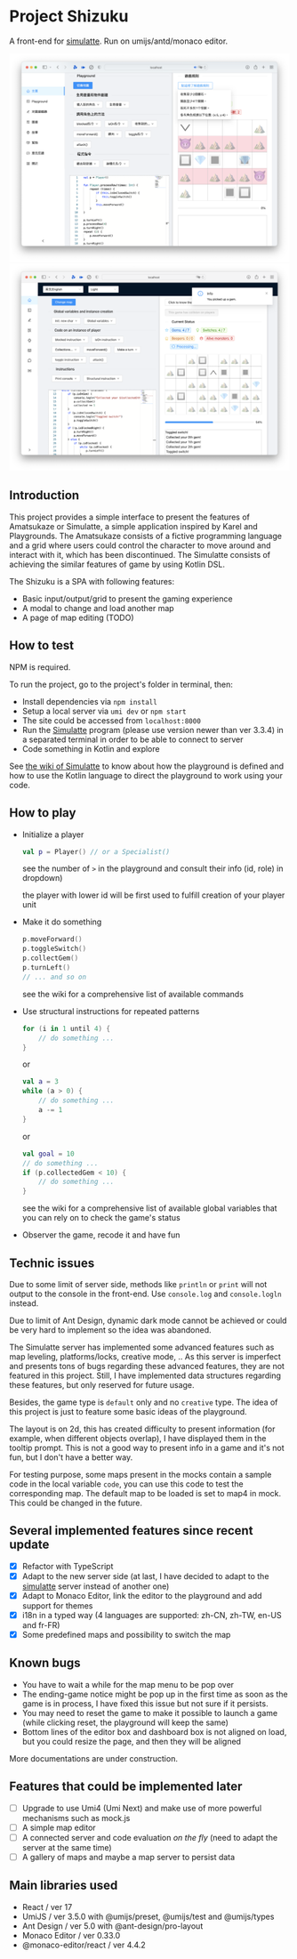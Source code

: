 # Project Shizuku

A front-end for [simulatte](https://github.com/kokoro-aya/simulatte). Run on umijs/antd/monaco editor.

![](./img/screenshot1.png)
![](./img/screenshot2.png)

## Introduction

This project provides a simple interface to present the features of Amatsukaze or Simulatte, a simple application inspired by
Karel and Playgrounds. The Amatsukaze consists of a fictive programming language and a grid where users could control
the character to move around and interact with it, which has been discontinued. The Simulatte consists of achieving the similar
features of game by using Kotlin DSL.

The Shizuku is a SPA with following features:

- Basic input/output/grid to present the gaming experience
- A modal to change and load another map
- A page of map editing (TODO)

## How to test

NPM is required.

To run the project, go to the project's folder in terminal, then:

- Install dependencies via `npm install`
- Setup a local server via `umi dev` or `npm start`
- The site could be accessed from `localhost:8000`
- Run the [Simulatte](https://github.com/kokoro-aya/simulatte) program (please use version newer than ver 3.3.4) in a separated terminal in order to be able to connect to server
- Code something in Kotlin and explore

See [the wiki of Simulatte](https://github.com/kokoro-aya/simulatte/wiki) to know about how the playground is defined and how to use
the Kotlin language to direct the playground to work using your code.

## How to play

- Initialize a player

  ```kotlin
  val p = Player() // or a Specialist() 
  ```

  see the number of `>` in the playground and consult their info (id, role) in dropdown)

  the player with lower id will be first used to fulfill creation of your player unit

- Make it do something

  ```kotlin
  p.moveForward()
  p.toggleSwitch()
  p.collectGem()
  p.turnLeft()
  // ... and so on
  ```

  see the wiki for a comprehensive list of available commands

- Use structural instructions for repeated patterns

  ```kotlin
  for (i in 1 until 4) {
      // do something ...
  }
  ```

  or

  ```kotlin
  val a = 3
  while (a > 0) {
      // do something ...
      a -= 1
  }
  ```

  or

  ```kotlin
  val goal = 10
  // do something ...
  if (p.collectedGem < 10) {
      // do something ...
  }
  ```

  see the wiki for a comprehensive list of available global variables that you can rely on to check the game's status

- Observer the game, recode it and have fun

## Technic issues

Due to some limit of server side, methods like `println` or `print` will not output to the console in the front-end. Use `console.log`
and `console.logln` instead.

Due to limit of Ant Design, dynamic dark mode cannot be achieved or could be very hard to implement so the idea was abandoned.

The Simulatte server has implemented some advanced features such as map leveling, platforms/locks, creative mode, .. As this
server is imperfect and presents tons of bugs regarding these advanced features, they are not featured in this project. Still,
I have implemented data structures regarding these features, but only reserved for future usage.

Besides, the game type is `default` only and no `creative` type. The idea of this project is just to feature some basic ideas
of the playground.

The layout is on 2d, this has created difficulty to present information (for example, when different objects overlap), I have
displayed them in the tooltip prompt. This is not a good way to present info in a game and it's not fun, but I don't have a better
way.

For testing purpose, some maps present in the mocks contain a sample code in the local variable `code`, you can use this code to
test the corresponding map. The default map to be loaded is set to map4 in mock. This could be changed in the future.

## Several implemented features since recent update

- [x] Refactor with TypeScript
- [x] Adapt to the new server side (at last, I have decided to adapt to the [simulatte](https://github.com/kokoro-aya/simulatte) server instead of another one)
- [x] Adapt to Monaco Editor, link the editor to the playground and add support for themes
- [x] i18n in a typed way (4 languages are supported: zh-CN, zh-TW, en-US and fr-FR)
- [x] Some predefined maps and possibility to switch the map

## Known bugs

- You have to wait a while for the map menu to be pop over
- The ending-game notice might be pop up in the first time as soon as the game is in process, I have fixed this issue but not sure if it persists.
- You may need to reset the game to make it possible to launch a game (while clicking reset, the playground will keep the same)
- Bottom lines of the editor box and dashboard box is not aligned on load, but you could resize the page, and then they will be aligned

More documentations are under construction.

## Features that could be implemented later

- [ ] Upgrade to use Umi4 (Umi Next) and make use of more powerful mechanisms such as mock.js
- [ ] A simple map editor
- [ ] A connected server and code evaluation *on the fly* (need to adapt the server at the same time)
- [ ] A gallery of maps and maybe a map server to persist data

## Main libraries used

- React / ver 17
- UmiJS / ver 3.5.0 with @umijs/preset, @umijs/test and @umijs/types
- Ant Design / ver 5.0 with @ant-design/pro-layout
- Monaco Editor / ver 0.33.0
- @monaco-editor/react / ver 4.4.2

